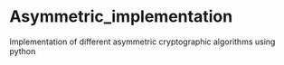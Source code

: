 # Asymmetric_implementation
Implementation of different asymmetric cryptographic algorithms using python
